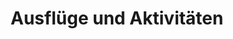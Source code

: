 ---
layout: "pages/vylety-aktivity.njk"

title: 'Ausflüge und Aktivitäten'
description: 'Ausflüge und Aktivitäten für die ganze Familie. Entdecken Sie Radwege, Sehenswürdigkeiten, Golf oder Entspannung am Wasser in der Nähe des Chateau Orlice.'
permalink: 'de/vylety-aktivity/'

eleventyNavigation:
  key: Ausflüge und Aktivitäten
  parent: Dienstleistungen und Erlebnisse
  order: 200


landing:
  breadcrumbsHome: Startseite
  breadcrumbsCurrent: Ausflüge und Aktivitäten

  heading: Unsere Ausflugstipps

  mouseIconAlt: Computer-Maus-Symbol

  imageUrl: /assets/images/trips/trips.jpg
  imageAlt: Schloss Letohrad


posts:
  topper: Ausflüge und Aktivitäten
  heading: Ausflugsziele während Ihres Aufenthalts


ctaPosts:
  items:
    - title: Aktuelles
      url: /aktuelles

      imageUrl: /assets/images/news/news.jpg
      imageAlt: Chateau Orlice aus der Vogelperspektive

    - title: Aufenthaltspakete
      url: /aufenthaltspakete

      imageUrl: /assets/images/stay-packages/stay-packages-1.jpg
      imageAlt: Gäste auf Rollern am Chateau Orlice
---